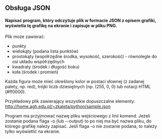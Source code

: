 ## Obsługa JSON
#### Napisać program, który odczytuje plik w formacie JSON z opisem grafiki, wyświetla tę grafikę na ekranie i zapisuje w pliku PNG.

Plik może zawierać:

* punkty
* wielokąty (podana lista punktów)
* prostokąty (współrzędne środka, wysokość, szerokość) - równolegle do osi układu współrzędnych
* kwadraty (środek i długość boku)
* koła (środek i promień)

Każda figura może mieć określony kolor w postaci słownej (z zadanej palety, np. red), trójki liczb dziesiętnych (np. (255, 0, 0) lub notacji HTML (#ff0000).

Przykładowy plik zawierający wszystkie dopuszczalne elementy: http://home.agh.edu.pl/~zkaleta/python/sample.json

Program ma przyjmować nazwę pliku wejściowego z linii komend. Jeżeli zostanie podana flaga -o (lub --output) to po niej ma być nazwa pliku, do którego grafikę należy zapisać. Jeśli flaga -o nie zostanie podana, to należy tylko wyświetlić na ekranie.
